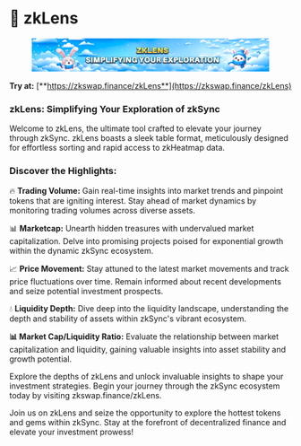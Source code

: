 # 💎 zkLens

<figure><img src="../.gitbook/assets/image.png" alt=""><figcaption></figcaption></figure>

**Try at:** [**https://zkswap.finance/zkLens**](https://zkswap.finance/zkLens)

### zkLens: Simplifying Your Exploration of zkSync

Welcome to zkLens, the ultimate tool crafted to elevate your journey through zkSync. zkLens boasts a sleek table format, meticulously designed for effortless sorting and rapid access to zkHeatmap data.

### Discover the Highlights:

🔥 **Trading Volume:** Gain real-time insights into market trends and pinpoint tokens that are igniting interest. Stay ahead of market dynamics by monitoring trading volumes across diverse assets.

📊 **Marketcap:** Unearth hidden treasures with undervalued market capitalization. Delve into promising projects poised for exponential growth within the dynamic zkSync ecosystem.

📈 **Price Movement:** Stay attuned to the latest market movements and track price fluctuations over time. Remain informed about recent developments and seize potential investment prospects.

💧 **Liquidity Depth:** Dive deep into the liquidity landscape, understanding the depth and stability of assets within zkSync's vibrant ecosystem.

**📊 Market Cap/Liquidity Ratio:** Evaluate the relationship between market capitalization and liquidity, gaining valuable insights into asset stability and growth potential.

Explore the depths of zkLens and unlock invaluable insights to shape your investment strategies. Begin your journey through the zkSync ecosystem today by visiting zkswap.finance/zkLens.

Join us on zkLens and seize the opportunity to explore the hottest tokens and gems within zkSync. Stay at the forefront of decentralized finance and elevate your investment prowess!
